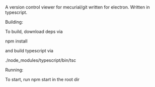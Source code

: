 A version control viewer for mecurial/git written for electron. Written in typescript.


Building:

To build, download deps via

npm install

and build typescript via

./node_modules/typescript/bin/tsc

Running:

To start, run npm start in the root dir